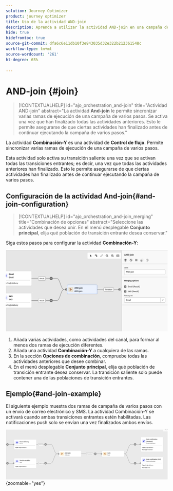 ```yaml
---
solution: Journey Optimizer
product: journey optimizer
title: Uso de la actividad AND-join
description: Aprenda a utilizar la actividad AND-join en una campaña de varios pasos
hide: true
hidefromtoc: true
source-git-commit: dfa6c6e11db10f3e843035d32e322b212361548c
workflow-type: tm+mt
source-wordcount: '261'
ht-degree: 65%

---
```


# AND-join {#join}

>[!CONTEXTUALHELP]
>id="ajo_orchestration_and-join"
>title="Actividad AND-join"
>abstract="La actividad **And-join** le permite sincronizar varias ramas de ejecución de una campaña de varios pasos. Se activa una vez que han finalizado todas las actividades anteriores. Esto le permite asegurarse de que ciertas actividades han finalizado antes de continuar ejecutando la campaña de varios pasos."

La actividad **Combinación-Y** es una actividad de **Control de flujo**. Permite sincronizar varias ramas de ejecución de una campaña de varios pasos.

Esta actividad solo activa su transición saliente una vez que se activan todas las transiciones entrantes; es decir, una vez que todas las actividades anteriores han finalizado. Esto le permite asegurarse de que ciertas actividades han finalizado antes de continuar ejecutando la campaña de varios pasos.

## Configuración de la actividad And-join{#and-join-configuration}

>[!CONTEXTUALHELP]
>id="ajo_orchestration_and-join_merging"
>title="Combinación de opciones"
>abstract="Seleccione las actividades que desea unir. En el menú desplegable **Conjunto principal**, elija qué población de transición entrante desea conservar."

Siga estos pasos para configurar la actividad **Combinación-Y**:

![](../assets/workflow-andjoin.png)

1. Añada varias actividades, como actividades del canal, para formar al menos dos ramas de ejecución diferentes.
1. Añada una actividad **Combinación-Y** a cualquiera de las ramas.
1. En la sección **Opciones de combinación**, compruebe todas las actividades anteriores que desee combinar.
1. En el menú desplegable **Conjunto principal**, elija qué población de transición entrante desea conservar. La transición saliente solo puede contener una de las poblaciones de transición entrantes.

## Ejemplo{#and-join-example}

El siguiente ejemplo muestra dos ramas de campaña de varios pasos con un envío de correo electrónico y SMS. La actividad Combinación-Y se activará cuando ambas transiciones entrantes estén habilitadas. Las notificaciones push solo se envían una vez finalizados ambos envíos.

![](../assets/workflow-andjoin-example.png){zoomable="yes"}
